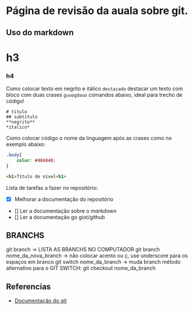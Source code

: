 # Página de revisão da auala sobre git.

## Uso do markdown

# h3

### h4

Como colocar texto em negrito e itálico `destacado`
destacar um texto com bloco com duas crases ``guuogdauo`` comandos abaixo, ideal para trecho de código!
`````
# titulo
## subtitulo
**negrito** 
*italico*
`````

Como colocar código o nome da linguagem após as crases como no exemplo abaixo:

`````css
.body{
    color: #484848;
}
`````

````html
<h1>Título de nível<h1>
````

Lista de tarefas a fazer no repositório:

- [x] Melhorar a documentação do repositório
- [] Ler a documentação sobre o *markdown*
- [] Ler a documentação go giot/github

## BRANCHS
git branch -> LISTA AS BRANCHS NO COMPUTADOR
git branch nome_da_nova_branch -> não colocar acento ou ç, use underscore para os espaços em branco
git switch nome_da_branch -> muda branch
método alternativo para o GIT SWITCH: git checkout nome_da_branch

## Referencias

* [Documentação do git](https://docs.github.com/pt/get-started/writing-on-github/getting-started-with-writing-and-formatting-on-github/basic-writing-and-formatting-syntax#headings)




